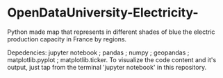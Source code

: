 # OpenDataUniversity-Electricity-
Python made map that represents in different shades of blue the electric production capacity in France by regions.

Depedencies: jupyter notebook ; pandas ; numpy ; geopandas ; matplotlib.pyplot ; matplotlib.ticker.
To visualize the code content and it's output, just tap from the terminal 'jupyter notebook' in this repository.



